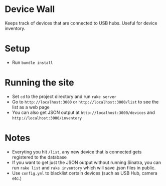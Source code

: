 Device Wall
===
Keeps track of devices that are connected to USB hubs. Useful for device inventory.

 
Setup
===
- Run `bundle install`


Running the site
===

- Set `cd` to the project directory and run `rake server`
- Go to `http://localhost:3000` or `http://localhost:3000/list` to see the list as a web page
- You can also get JSON output at `http://localhost:3000/devices` and `http://localhost:3000/inventory`


Notes
===

- Everyting you hit `/list`, any new device that is connected gets registered to the database
- If you want to get just the JSON output without running Sinatra, you can run `rake list` and `rake inventory` which will save .json files in public.
- Use `config.yml` to blacklist certain devices (such as USB Hub, camera etc.)